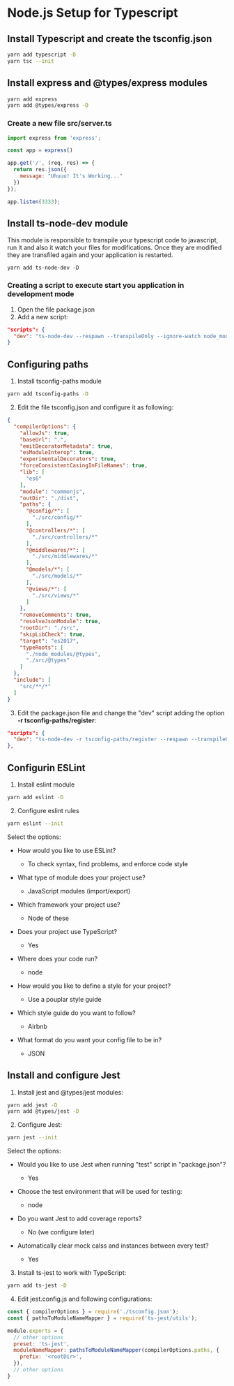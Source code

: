 # Node.js Setup for Typescript

## Install Typescript and create the tsconfig.json

``` bash
yarn add typescript -D
yarn tsc --init
```

## Install express and @types/express modules
``` bash
yarn add express 
yarn add @types/express -D
```

### Create a new file src/server.ts
``` javascript
import express from 'express';

const app = express()

app.get('/', (req, res) => {
  return res.json({
    message: "Uhuuu! It's Working..."
  })
});

app.listen(3333);
```
## Install ts-node-dev module 
This module is responsible to transpile your typescript code to javascript, run it and also it watch your files for modifications. Once they are modified they are transfiled again and your application is restarted.
```
yarn add ts-node-dev -D
```

### Creating a script to execute start you application in development mode

1. Open the file package.json
2. Add a new script:

``` json
"scripts": {
  "dev": "ts-node-dev --respawn --transpileOnly --ignore-watch node_modules --no-notify src/server.ts"
}
```

## Configuring paths

1. Install tsconfig-paths module
``` bash
yarn add tsconfig-paths -D
```

2. Edit the file tsconfig.json and configure it as following:

``` json
{
  "compilerOptions": {
    "allowJs": true,
    "baseUrl": ".",
    "emitDecoratorMetadata": true,
    "esModuleInterop": true,
    "experimentalDecorators": true,
    "forceConsistentCasingInFileNames": true,
    "lib": [
      "es6"
    ],
    "module": "commonjs",
    "outDir": "./dist",
    "paths": {
      "@config/*": [
        "./src/config/*"
      ],
      "@controllers/*": [
        "./src/controllers/*"
      ],
      "@middlewares/*": [
        "./src/middlewares/*"
      ],
      "@models/*": [
        "./src/models/*"
      ],
      "@views/*": [
        "./src/views/*"
      ]
    },
    "removeComments": true,
    "resolveJsonModule": true,
    "rootDir": "./src",
    "skipLibCheck": true,
    "target": "es2017",
    "typeRoots": [
      "./node_modules/@types",
      "./src/@types"
    ]
  },
  "include": [
    "src/**/*"
  ]
}
```

3. Edit the package.json file and change the "dev" script adding the option **-r tsconfig-paths/register**:

``` json
"scripts": {
  "dev": "ts-node-dev -r tsconfig-paths/register --respawn --transpileOnly --ignore-watch node_modules --no-notify src/server.ts"
},
```

## Configurin ESLint

1. Install eslint module

``` bash
yarn add eslint -D
```
2. Configure eslint rules
``` bash
yarn eslint --init
```
Select the options:

- How would you like to use ESLint?
  - To check syntax, find problems, and enforce code style

- What type of module does your project use?
  - JavaScript modules (import/export)

- Which framework your project use?
  - Node of these

- Does your project use TypeScript?
  - Yes

- Where does your code run?
  - node

- How would you like to define a style for your project?
  - Use a pouplar style guide

- Which style guide do you want to follow?
  - Airbnb

- What format do you want your config file to be in?
  - JSON

## Install and configure Jest

1. Install jest and @types/jest modules:
``` bash
yarn add jest -D
yarn add @types/jest -D  
```

2. Configure Jest:
``` bash
yarn jest --init
```

Select the options:

- Would you like to use Jest when running "test" script in "package.json"?
  - Yes

- Choose the test environment that will be used for testing:
  - node

- Do you want Jest to add coverage reports?
  - No (we configure later)

- Automatically clear mock calss and instances between every test?
  - Yes

3. Install ts-jest to work with TypeScript:

``` bash
yarn add ts-jest -D
```

4. Edit jest.config.js and following configurations:

``` javascript
const { compilerOptions } = require('./tsconfig.json');
const { pathsToModuleNameMapper } = require('ts-jest/utils');

module.exports = {
  // other options
  preset: 'ts-jest',
  moduleNameMapper: pathsToModuleNameMapper(compilerOptions.paths, {
    prefix: '<rootDir>',
  }),
  // other options
}
```
